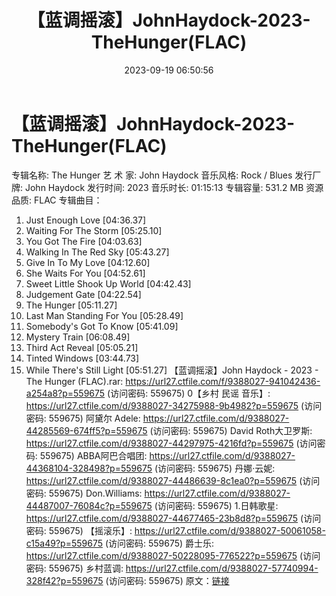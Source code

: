 ﻿---
title: 【蓝调摇滚】JohnHaydock-2023-TheHunger(FLAC)
date: 2023-09-19 06:50:56
categories: 外语音乐
tags: 外语音乐
---
# 【蓝调摇滚】JohnHaydock-2023-TheHunger(FLAC)

专辑名称: The Hunger
艺 术 家: John Haydock
音乐风格: Rock / Blues
发行厂牌: John Haydock
发行时间: 2023
音乐时长: 01:15:13
专辑容量: 531.2 MB
资源品质: FLAC
专辑曲目：
01. Just Enough Love [04:36.37]
02. Waiting For The Storm [05:25.10]
03. You Got The Fire [04:03.63]
04. Walking In The Red Sky [05:43.27]
05. Give In To My Love [04:12.60]
06. She Waits For You [04:52.61]
07. Sweet Little Shook Up World [04:42.43]
08. Judgement Gate [04:22.54]
09. The Hunger [05:11.27]
10. Last Man Standing For You [05:28.49]
11. Somebody's Got To Know [05:41.09]
12. Mystery Train [06:08.49]
13. Third Act Reveal [05:05.21]
14. Tinted Windows [03:44.73]
15. While There's Still Light [05:51.27]
【蓝调摇滚】John Haydock - 2023 - The Hunger (FLAC).rar: https://url27.ctfile.com/f/9388027-941042436-a254a8?p=559675
(访问密码: 559675)
0【乡村 民谣 音乐】: https://url27.ctfile.com/d/9388027-34275988-9b4982?p=559675
(访问密码: 559675)
阿黛尔 Adele: https://url27.ctfile.com/d/9388027-44285569-674ff5?p=559675
(访问密码: 559675)
David Roth大卫罗斯: https://url27.ctfile.com/d/9388027-44297975-4216fd?p=559675
(访问密码: 559675)
ABBA阿巴合唱团: https://url27.ctfile.com/d/9388027-44368104-328498?p=559675
(访问密码: 559675)
丹娜·云妮: https://url27.ctfile.com/d/9388027-44486639-8c1ea0?p=559675
(访问密码: 559675)
Don.Williams: https://url27.ctfile.com/d/9388027-44487007-76084c?p=559675
(访问密码: 559675)
1.日韩歌星: https://url27.ctfile.com/d/9388027-44677465-23b8d8?p=559675
(访问密码: 559675)
【摇滚乐】: https://url27.ctfile.com/d/9388027-50061058-c15a49?p=559675
(访问密码: 559675)
爵士乐: https://url27.ctfile.com/d/9388027-50228095-776522?p=559675
(访问密码: 559675)
乡村蓝调: https://url27.ctfile.com/d/9388027-57740994-328f42?p=559675
(访问密码: 559675)
原文：[链接](https://blog.sina.com.cn/s/blog_1647c7e76010313h2.html)